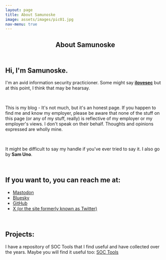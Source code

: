 ```yaml
---
layout: page
title: About Samunoske
image: assets/images/pic01.jpg
nav-menu: true
---
```


<!-- Main -->
<div id="main" class="alt">

<!-- One -->
<section id="one">
	<div class="inner">
		<header class="major">
			<h1>About Samunoske</h1>
		</header>

<!-- Content -->
<h2 id="content">Hi, I'm Samunoske.</h2>
<p>I'm an avid information security practicioner. Some might say <b><u>ilovesec</u></b> but at this point, I think that may be hearsay.</p>
<br />
<p>This is my blog - It's not much, but it's an honest page. If you happen to find me and know my employer, please be aware that none of the stuff on this page (or any of my stuff, really) is reflective of my employer or my employer's views. I don't speak on their behalf. Thoughts and opinions expressed are wholly mine.</p>
<br />
<p>It might be difficult to say my handle if you've ever tried to say it. I also go by <b>Sam Uno</b>.</p>
<br />
<h2>If you want to, you can reach me at:</h2>
<ul><li><a rel="me" href="https://infosec.exchange/@Samunoske">Mastodon</a></li>
<li><a rel="me" href="https://bsky.app/profile/ilovesec.com">Bluesky</a></li>
<li><a rel="me" href="https://github.com/samunoske">GitHub</a></li>
<li><a rel="me" href="https://www.twitter.com/samunoskex">X (or the site formerly known as Twitter)</a></li></ul>
<br />
<h2>Projects:</h2>
<p>I have a repository of SOC Tools that I find useful and have collected over the years. Maybe you will find it useful too: <a rel="me" href="https://github.com/samunoske/SOC-Tools">SOC Tools</a></p>
